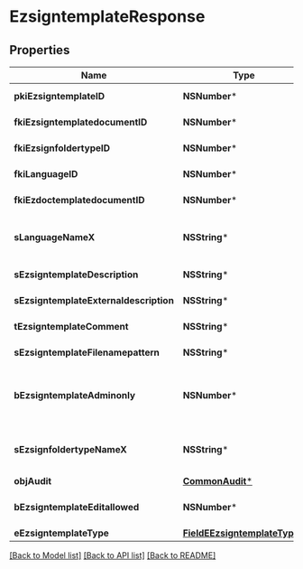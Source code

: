 # EzsigntemplateResponse

## Properties
Name | Type | Description | Notes
------------ | ------------- | ------------- | -------------
**pkiEzsigntemplateID** | **NSNumber*** | The unique ID of the Ezsigntemplate | 
**fkiEzsigntemplatedocumentID** | **NSNumber*** | The unique ID of the Ezsigntemplatedocument | [optional] 
**fkiEzsignfoldertypeID** | **NSNumber*** | The unique ID of the Ezsignfoldertype. | [optional] 
**fkiLanguageID** | **NSNumber*** | The unique ID of the Language.  Valid values:  |Value|Description| |-|-| |1|French| |2|English| | 
**fkiEzdoctemplatedocumentID** | **NSNumber*** | The unique ID of the Ezdoctemplatedocument | [optional] 
**sLanguageNameX** | **NSString*** | The Name of the Language in the language of the requester | 
**sEzsigntemplateDescription** | **NSString*** | The description of the Ezsigntemplate | 
**sEzsigntemplateExternaldescription** | **NSString*** | The external description of the Ezsigntemplate | [optional] 
**tEzsigntemplateComment** | **NSString*** | The comment of the Ezsigntemplate | [optional] 
**sEzsigntemplateFilenamepattern** | **NSString*** | The filename pattern of the Ezsigntemplate | [optional] 
**bEzsigntemplateAdminonly** | **NSNumber*** | Whether the Ezsigntemplate can be accessed by admin users only (eUserType&#x3D;Normal) | 
**sEzsignfoldertypeNameX** | **NSString*** | The name of the Ezsignfoldertype in the language of the requester | [optional] 
**objAudit** | [**CommonAudit***](CommonAudit.md) |  | 
**bEzsigntemplateEditallowed** | **NSNumber*** | Whether the Ezsigntemplate if allowed to edit or not | 
**eEzsigntemplateType** | [**FieldEEzsigntemplateType***](FieldEEzsigntemplateType.md) |  | [optional] 

[[Back to Model list]](../README.md#documentation-for-models) [[Back to API list]](../README.md#documentation-for-api-endpoints) [[Back to README]](../README.md)


